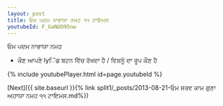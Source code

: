 ```yaml
---
layout: post
title: ਓਮ ਪਦਮ ਨਾਭਾਯਾ ਨਮਹ ੧੧ ਟਾਇਮਸ
youtubeId: F_GaNUO95nw
---
```

 
 
 ਓਮ ਪਦਮ ਨਾਭਾਯਾ ਨਮਹ  
 
 -  ਕੌਣ ਆਪਣੇ lyਿੱਡ ਬਟਨ ਵਿੱਚ ਰੱਖਦਾ ਹੈ / ਵਿਸ਼ਨੂੰ ਦਾ ਰੂਪ ਕੌਣ ਹੈ 
 
  
 
  
 
 
 
 
 
 


{% include youtubePlayer.html id=page.youtubeId %}
 
[Next]({{ site.baseurl }}{% link  split1/_posts/2013-08-21-ਓਮ ਸਰਵ ਕਾਮ ਗੁਣਾ ਅਹਾਯਾ ਨਮਹ ੧੧ ਟਾਇਮਸ.md%})
 
